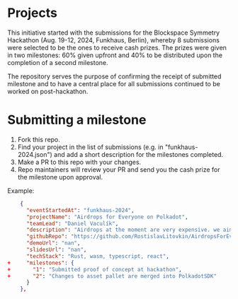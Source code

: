 # Projects

This initiative started with the submissions for the Blockspace Symmetry Hackathon (Aug. 19-12, 2024, Funkhaus, Berlin), whereby 8 submissions were selected to be the ones to receive cash prizes.
The prizes were given in two milestones: 60% given upfront and 40% to be distributed upon the completion of a second milestone.

The repository serves the purpose of confirming the receipt of submitted milestone and to have a central place for all submissions continued to be worked on post-hackathon.

# Submitting a milestone

1. Fork this repo.
2. Find your project in the list of submissions (e.g. in "funkhaus-2024.json") and add a short description for the milestones completed.
3. Make a PR to this repo with your changes.
4. Repo maintainers will review your PR and send you the cash prize for the milestone upon approval.


Example:

```json
    {
      "eventStartedAt": "funkhaus-2024",
      "projectName": "Airdrops for Everyone on Polkadot",
      "teamLead": "Daniel Vaculík",
      "description": "Airdrops at the moment are very expensive. we aim to make them cheaper by utilising merkle trees/root and merkle proofs. It makes the airdrops multiple times cheaper. This project is a follow-up on an existing pull request to Polkadot SDK.",
      "githubRepo": "https://github.com/RostislavLitovkin/AirdropsForEveryone",
      "demoUrl": "nan",
      "slidesUrl": "nan",
      "techStack": "Rust, wasm, typescript, react",
+     "milestones": {
+       "1": "Submitted proof of concept at hackathon",
+       "2": "Changes to asset pallet are merged into PolkadotSDK"
      }
    },
```
